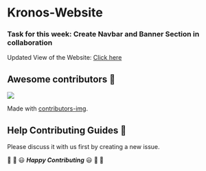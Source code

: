# Kronos-Website

### Task for this week: Create Navbar and Banner Section in collaboration

Updated View of the Website: [Click here](https://kronos-sscbs-21.github.io/proj-kronos-site/) 

## Awesome contributors :star_struck:
<a href="https://github.com/KRONOS-SSCBS-21/proj-kronos-site/graphs/contributors">
  <img src="https://contributors-img.web.app/image?repo=KRONOS-SSCBS-21/proj-kronos-site" />
</a>

Made with [contributors-img](https://contributors-img.web.app).

## Help Contributing Guides :crown:

Please discuss it with us first by creating a new issue.

:tada: :confetti_ball: :smiley: _**Happy Contributing**_ :smiley: :confetti_ball: :tada:
 
